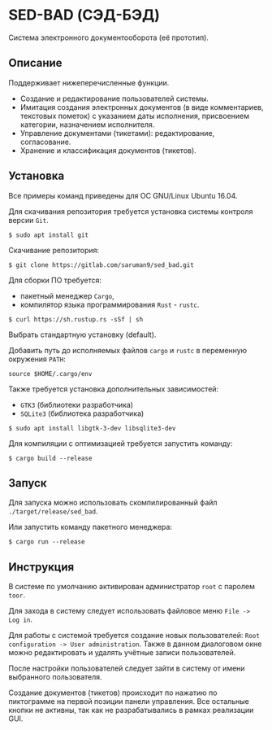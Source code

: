 # SED-BAD (СЭД-БЭД)

Система электронного документооборота (её прототип).

## Описание

Поддерживает нижеперечисленные функции.

  - Создание и редактирование пользователей системы.
  - Имитация создания электронных документов (в виде комментариев, текстовых
    пометок) с указанием даты исполнения, присвоением категории, назначением
    исполнителя.
  - Управление документами (тикетами): редактирование, согласование.
  - Хранение и классификация документов (тикетов).

## Установка

Все примеры команд приведены для ОС GNU/Linux Ubuntu 16.04.

Для скачивания репозитория требуется установка системы контроля версии `Git`.

```shell
$ sudo apt install git
```

Скачивание репозитория:

```shell
$ git clone https://gitlab.com/saruman9/sed_bad.git
```

Для сборки ПО требуется:

  - пакетный менеджер `Cargo`,
  - компилятор языка программирования `Rust` - `rustc`.
  
```shell
$ curl https://sh.rustup.rs -sSf | sh
```

Выбрать стандартную установку (default).

Добавить путь до исполняемых файлов `cargo` и `rustc` в переменную окружения
`PATH`:

```shell
source $HOME/.cargo/env
```
  
Также требуется установка дополнительных зависимостей:

  - `GTK3` (библиотеки разработчика)
  - `SQLite3` (библиотека разработчика)
  
```shell
$ sudo apt install libgtk-3-dev libsqlite3-dev
```

Для компиляции с оптимизацией требуется запустить команду:

```shell
$ cargo build --release
```

## Запуск

Для запуска можно использовать скомпилированный файл `./target/release/sed_bad`.

Или запустить команду пакетного менеджера:

```shell
$ cargo run --release
```

## Инструкция

В системе по умолчанию активирован администратор `root` с паролем `toor`.

Для захода в систему следует использовать файловое меню `File -> Log in`.

Для работы с системой требуется создание новых пользователей: `Root
configuration -> User administration`. Также в данном диалоговом окне можно
редактировать и удалять учётные записи пользователей.

После настройки пользователей следует зайти в систему от имени выбранного
пользователя.

Создание документов (тикетов) происходит по нажатию по пиктограмме на первой
позиции панели управления. Все остальные кнопки не активны, так как не
разрабатывались в рамках реализации GUI.
